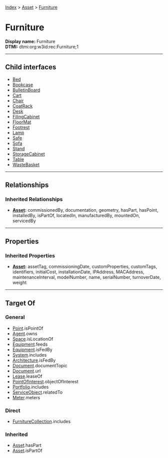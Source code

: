 [Index](../../index.md) > [Asset](../Asset.md) > [Furniture](#)
# Furniture

**Display name:** Furniture<br />
**DTMI:** dtmi:org:w3id:rec:Furniture;1

---

## Child interfaces
* [Bed](Bed.md)
* [Bookcase](Bookcase.md)
* [BulletinBoard](BulletinBoard.md)
* [Cart](Cart/Cart.md)
* [Chair](Chair/Chair.md)
* [CoatRack](CoatRack.md)
* [Desk](Desk/Desk.md)
* [FilingCabinet](FilingCabinet.md)
* [FloorMat](FloorMat.md)
* [Footrest](Footrest.md)
* [Lamp](Lamp/Lamp.md)
* [Safe](Safe.md)
* [Sofa](Sofa.md)
* [Stand](Stand/Stand.md)
* [StorageCabinet](StorageCabinet.md)
* [Table](Table/Table.md)
* [WasteBasket](WasteBasket.md)

---

## Relationships

### Inherited Relationships
* **[Asset](../Asset.md):** commissionedBy, documentation, geometry, hasPart, hasPoint, installedBy, isPartOf, locatedIn, manufacturedBy, mountedOn, servicedBy

---

## Properties

### Inherited Properties
* **[Asset](../Asset.md):** assetTag, commissioningDate, customProperties, customTags, identifiers, initialCost, installationDate, IPAddress, MACAddress, maintenanceInterval, modelNumber, name, serialNumber, turnoverDate, weight

---

## Target Of
### General
* [Point](../../Point/Point.md).isPointOf
* [Agent](../../Agent/Agent.md).owns
* [Space](../../Space/Space.md).isLocationOf
* [Equipment](../Equipment/Equipment.md).feeds
* [Equipment](../Equipment/Equipment.md).isFedBy
* [System](../../Collection/System/System.md).includes
* [Architecture](../../Space/Architecture/Architecture.md).isFedBy
* [Document](../../Information/Document/Document.md).documentTopic
* [Document](../../Information/Document/Document.md).url
* [Lease](../../Event/Lease.md).leaseOf
* [PointOfInterest](../../Information/PointOfInterest.md).objectOfInterest
* [Portfolio](../../Collection/Portfolio.md).includes
* [ServiceObject](../../Information/ServiceObject/ServiceObject.md).relatedTo
* [Meter](../Equipment/Meter/Meter.md).meters
### Direct
* [FurnitureCollection](../../Collection/Furniture-.md).includes
### Inherited
* [Asset](../Asset.md).hasPart
* [Asset](../Asset.md).isPartOf

